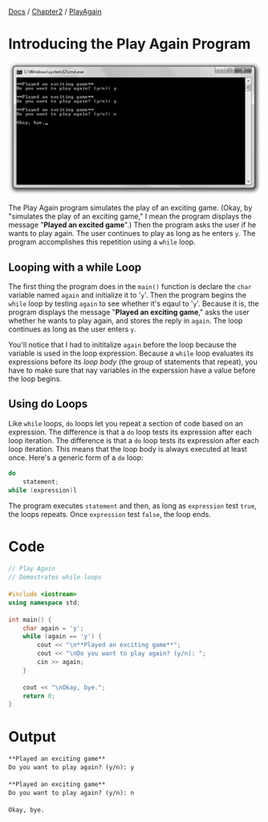 [Docs](../../../docs/) / [Chapter2](../../) / [PlayAgain](../)
# Introducing the Play Again Program

![ScreenShot](../../../web/Beginning_Cpp_Through_Game_Programming/Image_092.gif)

The Play Again program simulates the play of an exciting game. (Okay, by "simulates the play of an exciting game," I mean the program displays the message "**Played an excited game**".) Then the program asks the user if he wants to play again. The user continues to play as long as he enters `y`. The program accomplishes this repetition using a `while` loop.

## Looping with a while Loop

The first thing the program does in the `main()` function is declare the `char` variable named `again` and initialize it to '`y`'. Then the program begins the `while` loop by testing `again` to see whether it's eqaul to '`y`'. Because it is, the program displays the message "**Played an exciting game**," asks the user whether he wants to play again, and stores the reply in `again`. The loop continues as long as the user enters `y`.

You'll notice that I had to inititalize `again` before the loop because the variable is used in the loop expression. Because a `while` loop evaluates its expressions before its *loop body* (the group of statements that repeat), you have to make sure that nay variables in the experssion have a value before the loop begins.

## Using do Loops

Like `while` loops, `do` loops let you repeat a section of code based on an expression. The difference is that a `do` loop tests its expression after each loop iteration. The difference is that a `do` loop tests its expression after each loop iteration. This means that the loop body is always executed at least once. Here's a generic form of a `do` loop:

```cpp
do
    statement;
while (expression)l
```

The program executes `statement` and then, as long as `expression` test `true`, the loops repeats. Once `expression` test `false`, the loop ends.

# Code
```cpp
// Play Again 
// Demostrates while loops

#include <iostream>
using namespace std;

int main() {
	char again = 'y';
	while (again == 'y') {
		cout << "\n**Played an exciting game**";
		cout << "\nDo you want to play again? (y/n): ";
		cin >> again;
	}

	cout << "\nOkay, bye.";
	return 0;
}
```

# Output 
```txt
**Played an exciting game**       
Do you want to play again? (y/n): y

**Played an exciting game**       
Do you want to play again? (y/n): n

Okay, bye.
```